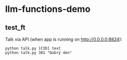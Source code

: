 # llm-functions-demo

## test_ft

Talk via API (when app is running on http://0.0.0.0:8824):
```
python talk.py [CID] text
python talk.py 301 "Dobrý den"
```
